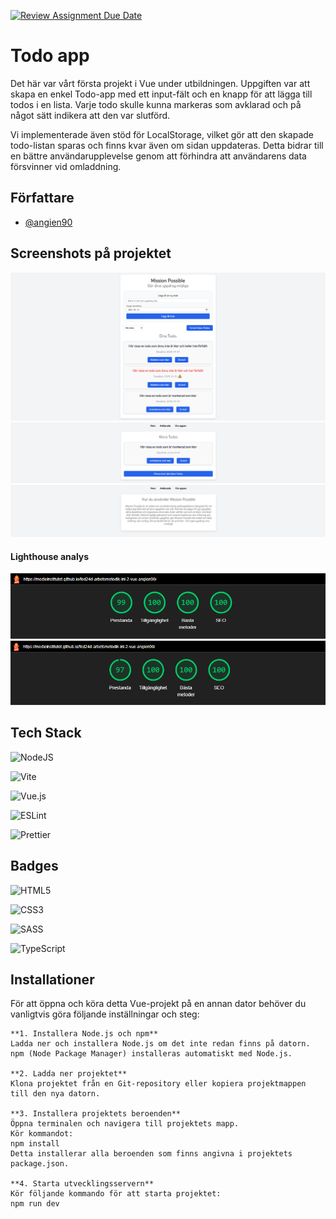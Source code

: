 [![Review Assignment Due Date](https://classroom.github.com/assets/deadline-readme-button-22041afd0340ce965d47ae6ef1cefeee28c7c493a6346c4f15d667ab976d596c.svg)](https://classroom.github.com/a/srOU_jDf)

# Todo app

Det här var vårt första projekt i Vue under utbildningen. Uppgiften var att skapa en enkel Todo-app med ett input-fält och en knapp för att lägga till todos i en lista. Varje todo skulle kunna markeras som avklarad och på något sätt indikera att den var slutförd.

Vi implementerade även stöd för LocalStorage, vilket gör att den skapade todo-listan sparas och finns kvar även om sidan uppdateras. Detta bidrar till en bättre användarupplevelse genom att förhindra att användarens data försvinner vid omladdning.

## Författare

- [@angien90](https://github.com/angien90)

## Screenshots på projektet

![Fliken Hem](images/vy_1.png) ![Fliken Avklarade](images/vy_2.png) ![Fliken Om appen](images/vy_3.png)

#### Lighthouse analys

![Fliken Hem](images/lighthouse_mobile_inkognito.png) ![Fliken Hem](images/lighthouse_desktop_inkognito.png)

## Tech Stack

![NodeJS](https://img.shields.io/badge/node.js-6DA55F?style=for-the-badge&logo=node.js&logoColor=white)

![Vite](https://img.shields.io/badge/vite-%23646CFF.svg?style=for-the-badge&logo=vite&logoColor=white)

![Vue.js](https://img.shields.io/badge/vuejs-%2335495e.svg?style=for-the-badge&logo=vuedotjs&logoColor=%234FC08D)

![ESLint](https://img.shields.io/badge/ESLint-4B3263?style=for-the-badge&logo=eslint&logoColor=white)

![Prettier](https://img.shields.io/badge/prettier-%23F7B93E.svg?style=for-the-badge&logo=prettier&logoColor=black)

## Badges

![HTML5](https://img.shields.io/badge/html5-%23E34F26.svg?style=for-the-badge&logo=html5&logoColor=white)

![CSS3](https://img.shields.io/badge/css3-%231572B6.svg?style=for-the-badge&logo=css3&logoColor=white)

![SASS](https://img.shields.io/badge/SASS-hotpink.svg?style=for-the-badge&logo=SASS&logoColor=white)

![TypeScript](https://img.shields.io/badge/typescript-%23007ACC.svg?style=for-the-badge&logo=typescript&logoColor=white)

## Installationer

För att öppna och köra detta Vue-projekt på en annan dator behöver du vanligtvis göra följande inställningar och steg:

```
**1. Installera Node.js och npm**
Ladda ner och installera Node.js om det inte redan finns på datorn. npm (Node Package Manager) installeras automatiskt med Node.js.

**2. Ladda ner projektet**
Klona projektet från en Git-repository eller kopiera projektmappen till den nya datorn.

**3. Installera projektets beroenden**
Öppna terminalen och navigera till projektets mapp.
Kör kommandot:
npm install
Detta installerar alla beroenden som finns angivna i projektets package.json.

**4. Starta utvecklingsservern**
Kör följande kommando för att starta projektet:
npm run dev
```
